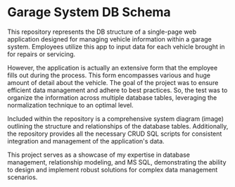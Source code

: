 # Garage System DB Schema
This repository represents the DB structure of a single-page web application designed for managing vehicle information within a garage system. Employees utilize this app to input data for each vehicle brought in for repairs or servicing.

However, the application is actually an extensive form that the employee fills out during the process. This form encompasses various and huge amount of detail about the vehicle. The goal of the project was to ensure efficient data management and adhere to best practices. So, the test was to organize the information across multiple database tables, leveraging the normalization technique to an optimal level.

Included within the repository is a comprehensive system diagram (image) outlining the structure and relationships of the database tables. Additionally, the repository provides all the necessary CRUD SQL scripts for consistent integration and management of the application's data.

This project serves as a showcase of my expertise in database management, relationship modeling, and MS SQL, demonstrating the ability to design and implement robust solutions for complex data management scenarios.
